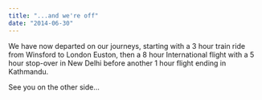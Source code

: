 ```yaml
---
title: "...and we're off"
date: "2014-06-30"
---
```


We have now departed on our journeys, starting with a 3 hour train ride from Winsford to London Euston, then a 8 hour International flight with a 5 hour stop-over in New Delhi before another 1 hour flight ending in Kathmandu.

See you on the other side...
